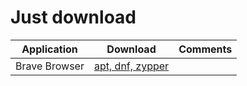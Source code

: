 # Just download

| Application | Download | Comments |
| ---         | ---      | ---      |
| Brave Browser | [apt, dnf, zypper](https://brave.com/linux/) | |
